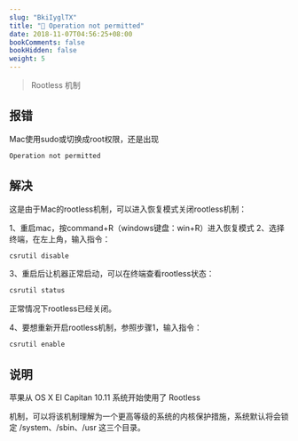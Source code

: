 ```yaml
---
slug: "BkiIyglTX"
title: "📝 Operation not permitted"
date: 2018-11-07T04:56:25+08:00
bookComments: false
bookHidden: false
weight: 5
---
```



> Rootless 机制

## 报错

Mac使用sudo或切换成root权限，还是出现

```bash
Operation not permitted

```

## 解决

这是由于Mac的rootless机制，可以进入恢复模式关闭rootless机制：

1、重启mac，按command+R（windows键盘：win+R）进入恢复模式
2、选择终端，在左上角，输入指令：

```bash
csrutil disable
```

3、重启后让机器正常启动，可以在终端查看rootless状态：

```bash
csrutil status
```

正常情况下rootless已经关闭。

4、要想重新开启rootless机制，参照步骤1，输入指令：

```bash
csrutil enable
```

## 说明

苹果从 OS X El Capitan 10.11 系统开始使用了 Rootless

机制，可以将该机制理解为一个更高等级的系统的内核保护措施，系统默认将会锁定 /system、/sbin、/usr 这三个目录。